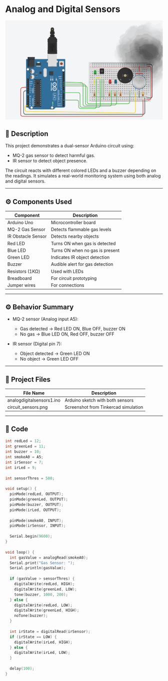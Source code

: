 # Analog and Digital Sensors 

![Circuit Screenshot](circuit_sensors.jpg)

## 📌 Description

This project demonstrates a dual-sensor Arduino circuit using:

- MQ-2 gas sensor to detect harmful gas.
- IR sensor to detect object presence.

The circuit reacts with different colored LEDs and a buzzer depending on the readings. It simulates a real-world monitoring system using both analog and digital sensors.

---

## ⚙️ Components Used

| Component            | Description                        |
|----------------------|------------------------------------|
| Arduino Uno          | Microcontroller board              |
| MQ-2 Gas Sensor      | Detects flammable gas levels       |
| IR Obstacle Sensor   | Detects nearby objects             |
| Red LED              | Turns ON when gas is detected      |
| Blue LED             | Turns ON when no gas is present    |
| Green LED            | Indicates IR object detection      |
| Buzzer               | Audible alert for gas detection    |
| Resistors (1KΩ)      | Used with LEDs                     |
| Breadboard           | For circuit prototyping            |
| Jumper wires         | For connections                    |
---

## ⚙️ Behavior Summary

- MQ-2 sensor (Analog input A5):  
  - Gas detected → Red LED ON, Blue OFF, buzzer ON  
  - No gas → Blue LED ON, Red OFF, buzzer OFF

- IR sensor (Digital pin 7):  
  - Object detected → Green LED ON  
  - No object → Green LED OFF

---

## 📂 Project Files

| File Name         | Description                             |
|-------------------|-----------------------------------------|
| analogdigitalsensors1.ino | Arduino sketch with both sensors        |
| circuit_sensors.png | Screenshot from Tinkercad simulation |

---

## 🧠 Code

```cpp
int redLed = 12;
int greenLed = 11;
int buzzer = 10;
int smokeA0 = A5;
int irSensor = 7;
int irLed = 9;

int sensorThres = 500;

void setup() {
  pinMode(redLed, OUTPUT);
  pinMode(greenLed, OUTPUT);
  pinMode(buzzer, OUTPUT);
  pinMode(irLed, OUTPUT);
  
  pinMode(smokeA0, INPUT);
  pinMode(irSensor, INPUT);

  Serial.begin(9600);
}

void loop() {
  int gasValue = analogRead(smokeA0);
  Serial.print("Gas Sensor: ");
  Serial.println(gasValue);

  if (gasValue > sensorThres) {
    digitalWrite(redLed, HIGH);
    digitalWrite(greenLed, LOW);
    tone(buzzer, 1000, 200);
  } else {
    digitalWrite(redLed, LOW);
    digitalWrite(greenLed, HIGH);
    noTone(buzzer);
  }

  int irState = digitalRead(irSensor);
  if (irState == LOW) {
    digitalWrite(irLed, HIGH);
  } else {
    digitalWrite(irLed, LOW);
  }

  delay(100);
}
